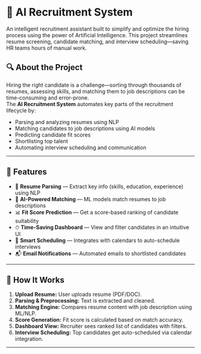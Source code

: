 # 🤖 AI Recruitment System

An intelligent recruitment assistant built to simplify and optimize the hiring process using the power of Artificial Intelligence. 
This project streamlines resume screening, candidate matching, and interview scheduling—saving HR teams hours of manual work.


## 🔍 About the Project

Hiring the right candidate is a challenge—sorting through thousands of resumes, assessing skills, and matching them to job descriptions can be time-consuming and error-prone.  
The **AI Recruitment System** automates key parts of the recruitment lifecycle by:

- Parsing and analyzing resumes using NLP
- Matching candidates to job descriptions using AI models
- Predicting candidate fit scores
- Shortlisting top talent
- Automating interview scheduling and communication

---

## 🚀 Features

- 📄 **Resume Parsing** — Extract key info (skills, education, experience) using NLP
- 🧠 **AI-Powered Matching** — ML models match resumes to job descriptions
- 📊 **Fit Score Prediction** — Get a score-based ranking of candidate suitability
- ⏱ **Time-Saving Dashboard** — View and filter candidates in an intuitive UI
- 📅 **Smart Scheduling** — Integrates with calendars to auto-schedule interviews
- 📬 **Email Notifications** — Automated emails to shortlisted candidates

---

## 🧠 How It Works

1. **Upload Resume:** User uploads resume (PDF/DOC).
2. **Parsing & Preprocessing:** Text is extracted and cleaned.
3. **Matching Engine:** Compares resume content with job description using ML/NLP.
4. **Score Generation:** Fit score is calculated based on match accuracy.
5. **Dashboard View:** Recruiter sees ranked list of candidates with filters.
6. **Interview Scheduling:** Top candidates get auto-scheduled via calendar integration.

---
